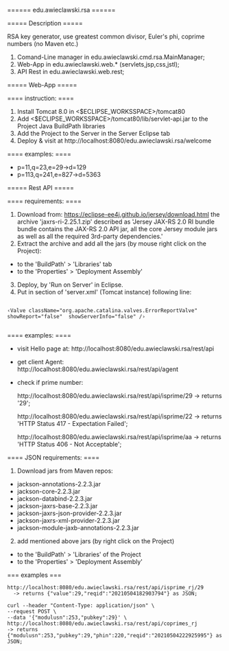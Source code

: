 ====== edu.awieclawski.rsa ======

===== Description =====

RSA key generator, use greatest common divisor, Euler's phi, coprime numbers
(no Maven etc.)
1. Comand-Line manager in edu.awieclawski.cmd.rsa.MainManager;
2. Web-App in  edu.awieclawski.web.* (servlets,jsp,css,jstl);
3. API Rest in edu.awieclawski.web.rest;

===== Web-App =====

==== instruction: ====
1. Install Tomcat 8.0 in <$ECLIPSE_WORKSSPACE>/tomcat80
2. Add <$ECLIPSE_WORKSSPACE>/tomcat80/lib/servlet-api.jar 
to the Project Java BuildPath libraries
3. Add the Project to the Server in the Server Eclipse tab
4. Deploy & visit at http://localhost:8080/edu.awieclawski.rsa/welcome

==== examples: ====
* p=11,q=23,e=29->d=129
* p=113,q=241,e=827->d=5363

===== Rest API =====

==== requirements: ====
1. Download from: https://eclipse-ee4j.github.io/jersey/download.html
the archive 'jaxrs-ri-2.25.1.zip' described as 'Jersey JAX-RS 2.0 RI bundle bundle contains the JAX-RS 2.0 API jar, all the core Jersey module jars as well as all the required 3rd-party dependencies.'
2. Extract the archive and add all the jars (by mouse right click on the Project): 
 - to the 'BuildPath' > 'Libraries' tab
 - to the 'Properties' > 'Deployment Assembly'
3. Deploy, by 'Run on Server' in Eclipse.
4. Put in section <Host> of 'server.xml' (Tomcat instance) following line:
<code>
&lsaquo;Valve className="org.apache.catalina.valves.ErrorReportValve"  showReport="false"  showServerInfo="false" /&rsaquo; 
<!-- to avoid html report as error responses. -->
</code>

==== examples: ====
* visit Hello page at: 
	http://localhost:8080/edu.awieclawski.rsa/rest/api
* get client Agent: 
	 http://localhost:8080/edu.awieclawski.rsa/rest/api/agent
* check if prime number: 

	http://localhost:8080/edu.awieclawski.rsa/rest/api/isprime/29
	  -> returns '29';
	  
	http://localhost:8080/edu.awieclawski.rsa/rest/api/isprime/22
	  -> returns 'HTTP Status 417 - Expectation Failed';
	  
	http://localhost:8080/edu.awieclawski.rsa/rest/api/isprime/aa
	  -> returns 'HTTP Status 406 - Not Acceptable';


==== JSON requirements: ====	
1. Download jars from Maven repos:
* jackson-annotations-2.2.3.jar
* jackson-core-2.2.3.jar
* jackson-databind-2.2.3.jar
* jackson-jaxrs-base-2.2.3.jar
* jackson-jaxrs-json-provider-2.2.3.jar
* jackson-jaxrs-xml-provider-2.2.3.jar
* jackson-module-jaxb-annotations-2.2.3.jar  
2. add mentioned above jars (by right click on the Project)  
 - to the 'BuildPath' > 'Libraries' of the Project 
 - to the 'Properties' > 'Deployment Assembly'
 
=== examples ===
	   
	http://localhost:8080/edu.awieclawski.rsa/rest/api/isprime_rj/29
	  -> returns {"value":29,"reqid":"20210504182903794"} as JSON;	
	  
	curl --header "Content-Type: application/json" \
	--request POST \
	--data '{"modulusn":253,"pubkey":29}' \
	http://localhost:8080/edu.awieclawski.rsa/rest/api/coprimes_rj
	-> returns {"modulusn":253,"pubkey":29,"phin":220,"reqid":"20210504222925995"} as JSON;
  
  	   
